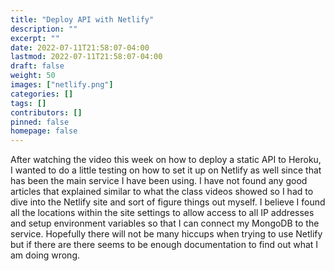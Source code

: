 ```yaml
---
title: "Deploy API with Netlify"
description: ""
excerpt: ""
date: 2022-07-11T21:58:07-04:00
lastmod: 2022-07-11T21:58:07-04:00
draft: false
weight: 50
images: ["netlify.png"]
categories: []
tags: []
contributors: []
pinned: false
homepage: false
---
```


After watching the video this week on how to deploy a static API to Heroku, I wanted to do a little testing on how to set it up on Netlify as well since that has been the main service I have been using. I have not found any good articles that explained similar to what the class videos showed so I had to dive into the Netlify site and sort of figure things out myself. I believe I found all the locations within the site settings to allow access to all IP addresses and setup environment variables so that I can connect my MongoDB to the service. Hopefully there will not be many hiccups when trying to use Netlify but if there are there seems to be enough documentation to find out what I am doing wrong.